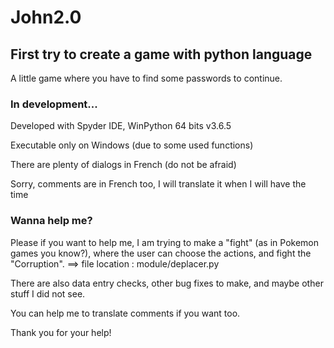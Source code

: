 # John2.0
## First try to create a game with python language

A little game where you have to find some passwords to continue.

### In development...
Developed with Spyder IDE, WinPython 64 bits v3.6.5 

Executable only on Windows (due to some used functions) 

There are plenty of dialogs in French (do not be afraid)

Sorry, comments are in French too, I will translate it when I will have the time

### Wanna help me?
Please if you want to help me, I am trying to make a "fight" (as in Pokemon games you know?), where the user can choose the actions, and fight the "Corruption".
==> file location : module/deplacer.py

There are also data entry checks, other bug fixes to make, and maybe other stuff I did not see.

You can help me to translate comments if you want too.

Thank you for your help!